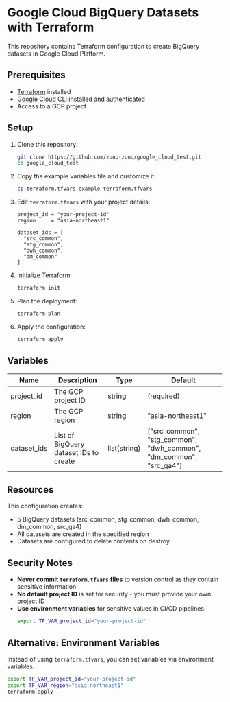 # Google Cloud BigQuery Datasets with Terraform

This repository contains Terraform configuration to create BigQuery datasets in Google Cloud Platform.

## Prerequisites

- [Terraform](https://www.terraform.io/downloads.html) installed
- [Google Cloud CLI](https://cloud.google.com/sdk/docs/install) installed and authenticated
- Access to a GCP project

## Setup

1. Clone this repository:
   ```bash
   git clone https://github.com/zono-zono/google_cloud_test.git
   cd google_cloud_test
   ```

2. Copy the example variables file and customize it:
   ```bash
   cp terraform.tfvars.example terraform.tfvars
   ```

3. Edit `terraform.tfvars` with your project details:
   ```hcl
   project_id = "your-project-id"
   region     = "asia-northeast1"
   
   dataset_ids = [
     "src_common",
     "stg_common", 
     "dwh_common",
     "dm_common"
   ]
   ```

4. Initialize Terraform:
   ```bash
   terraform init
   ```

5. Plan the deployment:
   ```bash
   terraform plan
   ```

6. Apply the configuration:
   ```bash
   terraform apply
   ```

## Variables

| Name | Description | Type | Default |
|------|-------------|------|---------|
| project_id | The GCP project ID | string | (required) |
| region | The GCP region | string | "asia-northeast1" |
| dataset_ids | List of BigQuery dataset IDs to create | list(string) | ["src_common", "stg_common", "dwh_common", "dm_common", "src_ga4"] |

## Resources

This configuration creates:
- 5 BigQuery datasets (src_common, stg_common, dwh_common, dm_common, src_ga4)
- All datasets are created in the specified region
- Datasets are configured to delete contents on destroy

## Security Notes

- **Never commit `terraform.tfvars` files** to version control as they contain sensitive information
- **No default project ID** is set for security - you must provide your own project ID
- **Use environment variables** for sensitive values in CI/CD pipelines:
  ```bash
  export TF_VAR_project_id="your-project-id"
  ```

## Alternative: Environment Variables

Instead of using `terraform.tfvars`, you can set variables via environment variables:

```bash
export TF_VAR_project_id="your-project-id"
export TF_VAR_region="asia-northeast1"
terraform apply
```
